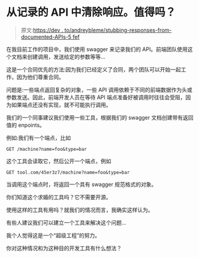 # 从记录的 API 中清除响应。值得吗？

> 原文:[https://dev . to/andreybleme/stubbing-responses-from-documented-APIs-5 fef](https://dev.to/andreybleme/stubbing-responses-from-documented-apis-5fef)

在我目前工作的项目中，我们使用 swagger 来记录我们的 API。前端团队使用这个文档来创建调用，发送给定的参数等等...

这是一个合同优先的方法:因为我们已经定义了合同，两个团队可以开始一起工作，因为他们尊重合同。

问题是:一些端点返回复杂的对象，一些 API 调用依赖于不同的前端数据作为头或参数发送。因此，前端开发人员在等待 API 端点准备好被调用时往往会受阻，因为如果端点还没有实现，就不可能执行调用。

我们的一个同事建议我们使用一些工具，根据我们的 swagger 文档创建带有返回值的 enpoints。

例如:我们有一个端点，比如

`GET /machine?name=foo&type=bar`

这个工具会读取它，然后公开一个端点，例如

`GET tool.com/45er3z7/machine?name=foo&type=bar`

当调用这个端点时，将返回一个具有 swagger 规范格式的对象。

你们知道这个求婚的工具吗？它不需要开源。

使用这样的工具有用吗？就我们的情况而言，我确实这样认为。

有些人建议我们可以建立一个工具来解决这个问题...

我个人觉得这是一个“超级工程”的努力。

你对这种情况和为这种目的开发工具有什么想法？
